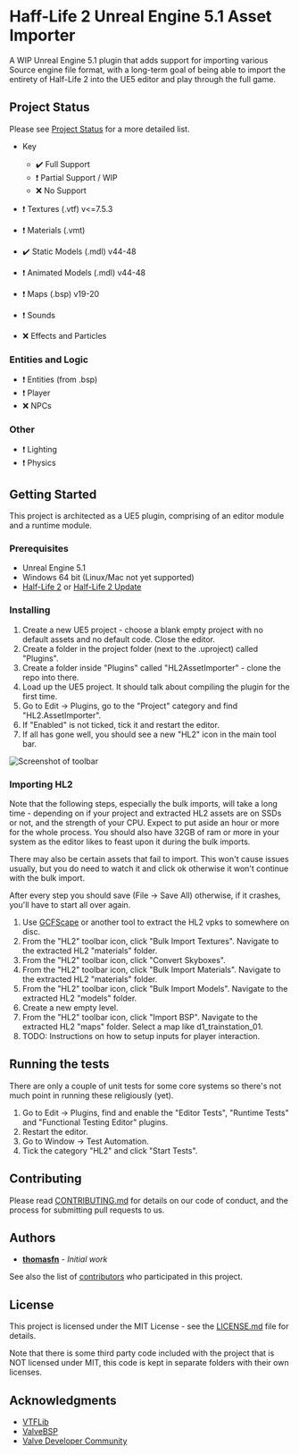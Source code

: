 # Haff-Life 2 Unreal Engine 5.1 Asset Importer

A WIP Unreal Engine 5.1 plugin that adds support for importing various Source engine file format, with a long-term goal of being able to import the entirety of Half-Life 2 into the UE5 editor and play through the full game.

## Project Status

Please see [Project Status](STATUS.md) for a more detailed list.

- Key
	- :heavy_check_mark: Full Support
	- :heavy_exclamation_mark: Partial Support / WIP
	- :x: No Support

- :heavy_exclamation_mark: Textures (.vtf) v<=7.5.3
- :heavy_exclamation_mark: Materials (.vmt)
- :heavy_check_mark: Static Models (.mdl) v44-48
- :heavy_exclamation_mark: Animated Models (.mdl) v44-48
- :heavy_exclamation_mark: Maps (.bsp) v19-20
- :heavy_exclamation_mark: Sounds
- :x: Effects and Particles

### Entities and Logic
	
- :heavy_exclamation_mark: Entities (from .bsp)
- :heavy_exclamation_mark: Player
- :x: NPCs

### Other

- :heavy_exclamation_mark: Lighting
- :heavy_exclamation_mark: Physics

## Getting Started

This project is architected as a UE5 plugin, comprising of an editor module and a runtime module.

### Prerequisites

- Unreal Engine 5.1
- Windows 64 bit (Linux/Mac not yet supported)
- [Half-Life 2](https://store.steampowered.com/app/220/HalfLife_2/) or [Half-Life 2 Update](https://store.steampowered.com/app/290930/HalfLife_2_Update/)

### Installing

1. Create a new UE5 project - choose a blank empty project with no default assets and no default code. Close the editor.
2. Create a folder in the project folder (next to the .uproject) called "Plugins".
3. Create a folder inside "Plugins" called "HL2AssetImporter" - clone the repo into there.
4. Load up the UE5 project. It should talk about compiling the plugin for the first time.
5. Go to Edit -> Plugins, go to the "Project" category and find "HL2.AssetImporter".
6. If "Enabled" is not ticked, tick it and restart the editor.
7. If all has gone well, you should see a new "HL2" icon in the main tool bar.

 ![Screenshot of toolbar](https://github.com/thomasfn/HL2UE4AssetImporter/raw/master/docs/toolbar1.png "Screenshot of toolbar")

### Importing HL2

Note that the following steps, especially the bulk imports, will take a long time - depending on if your project and extracted HL2 assets are on SSDs or not, and the strength of your CPU. Expect to put aside an hour or more for the whole process. You should also have 32GB of ram or more in your system as the editor likes to feast upon it during the bulk imports.

There may also be certain assets that fail to import. This won't cause issues usually, but you do need to watch it and click ok otherwise it won't continue with the bulk import.

After every step you should save (File -> Save All) otherwise, if it crashes, you'll have to start all over again.

1. Use [GCFScape](http://nemesis.thewavelength.net/?p=26) or another tool to extract the HL2 vpks to somewhere on disc.
2. From the "HL2" toolbar icon, click "Bulk Import Textures". Navigate to the extracted HL2 "materials" folder.
3. From the "HL2" toolbar icon, click "Convert Skyboxes".
4. From the "HL2" toolbar icon, click "Bulk Import Materials". Navigate to the extracted HL2 "materials" folder.
5. From the "HL2" toolbar icon, click "Bulk Import Models". Navigate to the extracted HL2 "models" folder.
6. Create a new empty level.
7. From the "HL2" toolbar icon, click "Import BSP". Navigate to the extracted HL2 "maps" folder. Select a map like d1_trainstation_01.
9. TODO: Instructions on how to setup inputs for player interaction.

## Running the tests

There are only a couple of unit tests for some core systems so there's not much point in running these religiously (yet).

1. Go to Edit -> Plugins, find and enable the "Editor Tests", "Runtime Tests" and "Functional Testing Editor" plugins.
2. Restart the editor.
3. Go to Window -> Test Automation.
4. Tick the category "HL2" and click "Start Tests".

## Contributing

Please read [CONTRIBUTING.md](https://gist.github.com/PurpleBooth/b24679402957c63ec426) for details on our code of conduct, and the process for submitting pull requests to us.

## Authors

* **[thomasfn](https://github.com/thomasfn)** - *Initial work*

See also the list of [contributors](https://github.com/your/project/contributors) who participated in this project.

## License

This project is licensed under the MIT License - see the [LICENSE.md](LICENSE.md) file for details.

Note that there is some third party code included with the project that is NOT licensed under MIT, this code is kept in separate folders with their own licenses.

## Acknowledgments

* [VTFLib](http://nemesis.thewavelength.net/index.php?c=177)
* [ValveBSP](https://github.com/ReactiioN1337/valve-bsp-parser/tree/master/ValveBSP)
* [Valve Developer Community](https://developer.valvesoftware.com/wiki/Main_Page)
